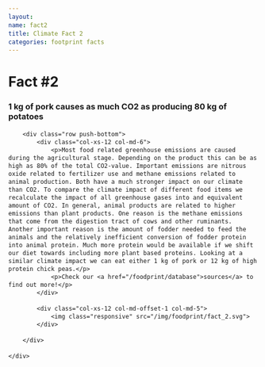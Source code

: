 ```yaml
---
layout:
name: fact2
title: Climate Fact 2
categories: footprint facts
---
```


<div class="bgLightBlue">
	<div class="container">
		<div class="row push-top">
			<div class="col-xs-12">
				<h1>Fact #2</h1>
			</div>
		</div>
		<div class="row">
			<div class="col-xs-12 col-md-6">
				<h3>
				1 kg of pork causes as much CO2 as producing 80 kg of potatoes
				</h3>
			</div>
		</div>

		<div class="row push-bottom">
			<div class="col-xs-12 col-md-6">
				<p>Most food related greenhouse emissions are caused during the agricultural stage. Depending on the product this can be as high as 80% of the total CO2-value. Important emissions are nitrous oxide related to fertilizer use and methane emissions related to animal production. Both have a much stronger impact on our climate than CO2. To compare the climate impact of different food items we recalculate the impact of all greenhouse gases into and equivalent amount of CO2. In general, animal products are related to higher emissions than plant products. One reason is the methane emissions that come from the digestion tract of cows and other ruminants. Another important reason is the amount of fodder needed to feed the animals and the relatively inefficient conversion of fodder protein into animal protein. Much more protein would be available if we shift our diet towards including more plant based proteins. Looking at a similar climate impact we can eat either 1 kg of pork or 12 kg of high protein chick peas.</p>
				<p>Check our <a href="/foodprint/database">sources</a> to find out more!</p>
			</div>

			<div class="col-xs-12 col-md-offset-1 col-md-5">
				<img class="responsive" src="/img/foodprint/fact_2.svg">
			</div>

		</div>

	</div>
</div>
